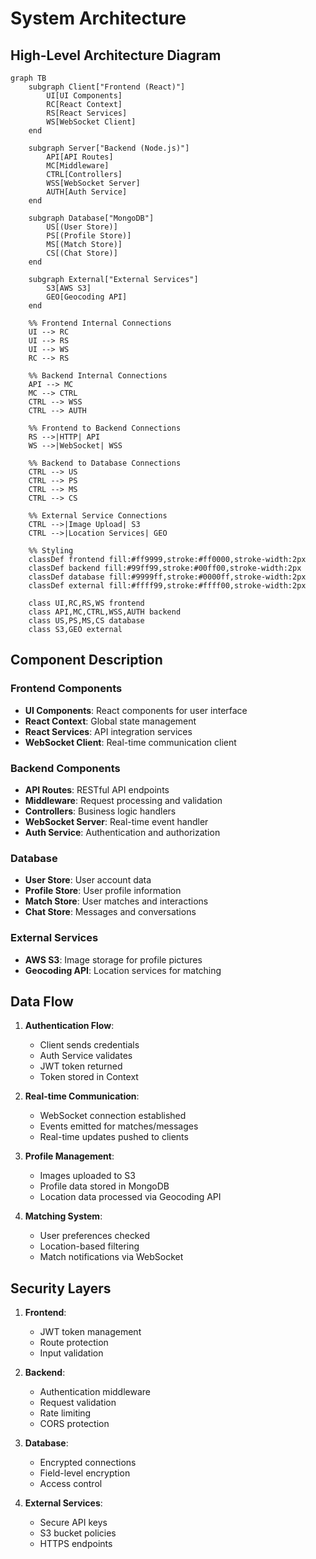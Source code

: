 # System Architecture

## High-Level Architecture Diagram

```mermaid
graph TB
    subgraph Client["Frontend (React)"]
        UI[UI Components]
        RC[React Context]
        RS[React Services]
        WS[WebSocket Client]
    end

    subgraph Server["Backend (Node.js)"]
        API[API Routes]
        MC[Middleware]
        CTRL[Controllers]
        WSS[WebSocket Server]
        AUTH[Auth Service]
    end

    subgraph Database["MongoDB"]
        US[(User Store)]
        PS[(Profile Store)]
        MS[(Match Store)]
        CS[(Chat Store)]
    end

    subgraph External["External Services"]
        S3[AWS S3]
        GEO[Geocoding API]
    end

    %% Frontend Internal Connections
    UI --> RC
    UI --> RS
    UI --> WS
    RC --> RS

    %% Backend Internal Connections
    API --> MC
    MC --> CTRL
    CTRL --> WSS
    CTRL --> AUTH

    %% Frontend to Backend Connections
    RS -->|HTTP| API
    WS -->|WebSocket| WSS

    %% Backend to Database Connections
    CTRL --> US
    CTRL --> PS
    CTRL --> MS
    CTRL --> CS

    %% External Service Connections
    CTRL -->|Image Upload| S3
    CTRL -->|Location Services| GEO

    %% Styling
    classDef frontend fill:#ff9999,stroke:#ff0000,stroke-width:2px
    classDef backend fill:#99ff99,stroke:#00ff00,stroke-width:2px
    classDef database fill:#9999ff,stroke:#0000ff,stroke-width:2px
    classDef external fill:#ffff99,stroke:#ffff00,stroke-width:2px

    class UI,RC,RS,WS frontend
    class API,MC,CTRL,WSS,AUTH backend
    class US,PS,MS,CS database
    class S3,GEO external
```

## Component Description

### Frontend Components

- **UI Components**: React components for user interface
- **React Context**: Global state management
- **React Services**: API integration services
- **WebSocket Client**: Real-time communication client

### Backend Components

- **API Routes**: RESTful API endpoints
- **Middleware**: Request processing and validation
- **Controllers**: Business logic handlers
- **WebSocket Server**: Real-time event handler
- **Auth Service**: Authentication and authorization

### Database

- **User Store**: User account data
- **Profile Store**: User profile information
- **Match Store**: User matches and interactions
- **Chat Store**: Messages and conversations

### External Services

- **AWS S3**: Image storage for profile pictures
- **Geocoding API**: Location services for matching

## Data Flow

1. **Authentication Flow**:

   - Client sends credentials
   - Auth Service validates
   - JWT token returned
   - Token stored in Context

2. **Real-time Communication**:

   - WebSocket connection established
   - Events emitted for matches/messages
   - Real-time updates pushed to clients

3. **Profile Management**:

   - Images uploaded to S3
   - Profile data stored in MongoDB
   - Location data processed via Geocoding API

4. **Matching System**:
   - User preferences checked
   - Location-based filtering
   - Match notifications via WebSocket

## Security Layers

1. **Frontend**:

   - JWT token management
   - Route protection
   - Input validation

2. **Backend**:

   - Authentication middleware
   - Request validation
   - Rate limiting
   - CORS protection

3. **Database**:

   - Encrypted connections
   - Field-level encryption
   - Access control

4. **External Services**:
   - Secure API keys
   - S3 bucket policies
   - HTTPS endpoints
